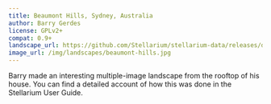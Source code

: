 ```yaml
---
title: Beaumont Hills, Sydney, Australia
author: Barry Gerdes
license: GPLv2+
compat: 0.9+
landscape_url: https://github.com/Stellarium/stellarium-data/releases/download/landscapes/beaumont_hills.zip
image_url: /img/landscapes/beaumont-hills.jpg
---
```

Barry made an interesting multiple-image landscape from the rooftop of his house. You can find a detailed account of how this was done in the Stellarium User Guide.
